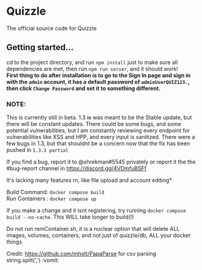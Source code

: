 # Quizzle
The official source code for Quizzle


## Getting started...
cd to the project directory, and run `npm install` just to make sure all dependencies are met, then run `npm run server`, and it should work!\
**First thing to do after installation is to go to the Sign In page and sign in with the `admin` account, it has a default password of `adminUserQUIZ123.`, then click `Change Password` and set it to something different.**

### NOTE:
This is currently still in beta. 1.3 ~~is~~ was meant to be the Stable update, but there will be constant updates. There could be some bugs, and some potential vulnerabilities, but I am constantly reviewing every endpoint for vulnerabilities like XSS and HPP, and every input is sanitized. There were a few bugs in 1.3, but that shouldnt be a concern now that the fix has been pushed in `1.3.1 partial`

If you find a bug, report it to @shrekman#5545 privately or report it the the #bug-report channel in https://discord.gg/4VDmfuBSFf

It's lacking many features rn, like file upload and account editing*

Build Command: `docker compose build`\
Run Containers : `docker compose up`

If you make a change and it isnt registering, try running `docker compose build --no-cache`. This WILL take longer to build(!)

Do not run remContainer.sh, it is a nuclear option that will delete ALL images, volumes, containers, and not just of quizzle/db, ALL your docker things

Credit: https://github.com/mholt/PapaParse for csv parsing\
        string.split(',') :vomit:

